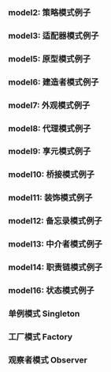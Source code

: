 ### model2: 策略模式例子  
### model3: 适配器模式例子
### model5: 原型模式例子
### model6: 建造者模式例子
### model7: 外观模式例子
### model8: 代理模式例子
### model9: 享元模式例子
### model10: 桥接模式例子
### model11: 装饰模式例子
### model12: 备忘录模式例子
### model13: 中介者模式例子
### model14: 职责链模式例子
### model16: 状态模式例子
### 单例模式	Singleton 
### 工厂模式	Factory
### 观察者模式	Observer
